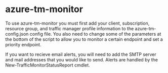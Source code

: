 # azure-tm-monitor
To use azure-tm-monitor you must first add your client, subscription, resource group, and traffic manager profile information to the azure-tm-config.json config file. You also need to change some of the parameters at the bottom of the script to allow you to monitor a certain endpoint and set a priority endpoint.

If you want to recieve email alerts, you will need to add the SMTP server and mail addresses that you would like to send. Alerts are handled by the New-TrafficMonitorStatusReport cmdlet.
